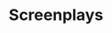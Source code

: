 ---
template: BlogIndex
title: Screenplays
subtitle: ''
featuredImage: https://i.ibb.co/BPrdVRP/citykids.jpg
---